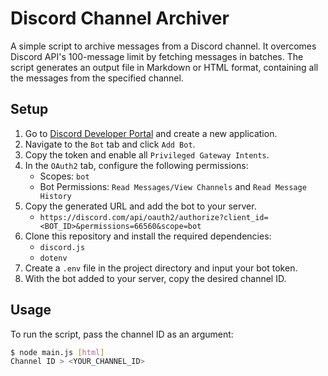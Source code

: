 # Discord Channel Archiver

A simple script to archive messages from a Discord channel. It overcomes Discord API's 100-message limit by fetching messages in batches. The script generates an output file in Markdown or HTML format, containing all the messages from the specified channel.

## Setup

1. Go to [Discord Developer Portal](https://discord.com/developers/applications) and create a new application.
2. Navigate to the `Bot` tab and click `Add Bot`.
3. Copy the token and enable all `Privileged Gateway Intents`.
4. In the `OAuth2` tab, configure the following permissions:
    - Scopes: `bot`
    - Bot Permissions: `Read Messages/View Channels` and `Read Message History`
5. Copy the generated URL and add the bot to your server.
    - `https://discord.com/api/oauth2/authorize?client_id=<BOT_ID>&permissions=66560&scope=bot`
6. Clone this repository and install the required dependencies:
    - `discord.js`
    - `dotenv`
7. Create a `.env` file in the project directory and input your bot token.
8. With the bot added to your server, copy the desired channel ID.

## Usage

To run the script, pass the channel ID as an argument:

```sh
$ node main.js [html]
Channel ID > <YOUR_CHANNEL_ID>
```
